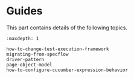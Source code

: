 # Guides

This part contains details of the following topics.

```{toctree}
:maxdepth: 1

how-to-change-test-execution-framework
migrating-from-specflow
driver-pattern
page-object-model
how-to-configure-cucumber-expression-behavior
```

